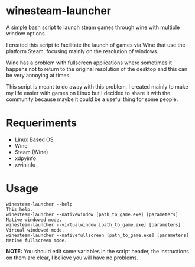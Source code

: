 # winesteam-launcher
A simple bash script to launch steam games through wine with multiple window options.

I created this script to facilitate the launch of games via Wine that use the platform Steam, focusing mainly on the resolution of windows.

Wine has a problem with fullscreen applications where sometimes it happens not to return to the original resolution of the desktop and this can be very annoying at times.

This script is meant to do away with this problem, I created mainly to make my life easier with games on Linux but I decided to share it with the community because maybe it could be a useful thing for some people.

# Requeriments
* Linux Based OS
* Wine
* Steam (Wine)
* xdpyinfo
* xwininfo

# Usage

```
winesteam-launcher --help                                                This help.
winesteam-launcher --nativewindow [path_to_game.exe] [parameters]        Native windowed mode.
winesteam-launcher --virtualwindow [path_to_game.exe] [parameters]       Virtual windowed mode.
winesteam-launcher --nativefullscreen [path_to_game.exe] [parameters]    Native fullscreen mode.
```

**NOTE:** You should edit some variables in the script header, the instructions on them are clear, I believe you will have no problems.
